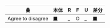 | 曲 | 本体 | R | F | U  | 差分 |
|---|---|---|---|---|---|
| Agree to disagree | [■](http://manbow.nothing.sh/event/event.cgi?action=More_def&num=289&event=127) | _ | O | _ | [■](/fsrs/sabun/agree_to_disagree.zip) |
